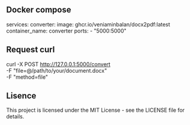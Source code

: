 ## Docker compose
services:
  converter: 
    image: ghcr.io/veniaminbalan/docx2pdf:latest
    container_name: converter
    ports:
      - "5000:5000"

## Request curl
curl -X POST http://127.0.0.1:5000/convert \
  -F "file=@/path/to/your/document.docx" \
  -F "method=file"


## Lisence
This project is licensed under the MIT License - see the LICENSE file for details.
